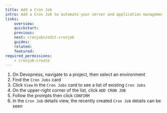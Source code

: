 ```yaml
---
title: Add a Cron Job
intro: Add a Cron Job to automate your server and application management routine with scheduled tasks running automatically at a specified frequency.
links:
    overview:
    quickstart:
    previous:
    next: cronjobs/edit-cronjob
    guides:
    related:
    featured:
required_permissions:
    - cronjob:create
---
```


1. On Devopness, navigate to a project, then select an environment
1. Find the `Cron Jobs` card
1. Click `View` in the `Cron Jobs` card to see a list of existing `Cron Jobs`
1. On the upper-right corner of the list, click `ADD CRON JOB`
1. Follow the prompts then click `CONFIRM`
1. In the `Cron Job` details view, the recently created `Cron Job` details can be seen
